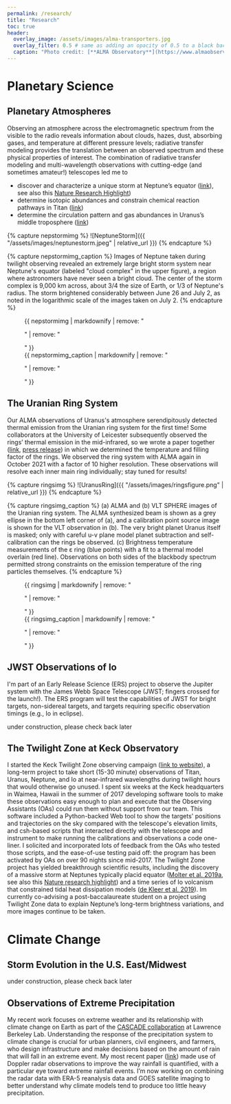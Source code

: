 ```yaml
---
permalink: /research/
title: "Research"
toc: true
header:
  overlay_image: /assets/images/alma-transporters.jpg
  overlay_filter: 0.5 # same as adding an opacity of 0.5 to a black background
  caption: "Photo credit: [**ALMA Observatory**](https://www.almaobservatory.org/)"
---
```


# Planetary Science

## Planetary Atmospheres

Observing an atmosphere across the electromagnetic spectrum from the visible to the radio reveals information about clouds, hazes, dust, absorbing gases, and temperature at different pressure levels; radiative transfer modeling provides the translation between an observed spectrum and these physical properties of interest.  The combination of radiative transfer modeling and multi-wavelength observations with cutting-edge (and sometimes amateur!) telescopes led me to 
<ul>
  <li>discover and characterize a unique storm at Neptune’s equator (<a href="https://ui.adsabs.harvard.edu/abs/2019Icar..321..324M/abstract">link</a>), see also this <a href="https://www.nature.com/articles/d41586-018-07622-4">Nature Research Highlight</a>)</li>
  <li>determine isotopic abundances and constrain chemical reaction pathways in Titan (<a href="https://ui.adsabs.harvard.edu/abs/2016AJ....152...42M/abstract">link</a>)</li>
  <li>determine the circulation pattern and gas abundances in Uranus’s middle troposphere (<a href="https://ui.adsabs.harvard.edu/abs/2021PSJ.....2....3M/abstract">link</a>)</li>
</ul>

{% capture nepstormimg %}
![NeptuneStorm]({{ "/assets/images/neptunestorm.jpeg" | relative_url }})
{% endcapture %}

{% capture nepstormimg_caption %}
Images of Neptune taken during twilight observing revealed an extremely large bright storm system near Neptune's equator (labeled "cloud complex" in the upper figure), a region where astronomers have never seen a bright cloud. The center of the storm complex is 9,000 km across, about 3/4 the size of Earth, or 1/3 of Neptune's radius. The storm brightened considerably between June 26 and July 2, as noted in the logarithmic scale of the images taken on July 2.
{% endcapture %}

<figure>
  {{ nepstormimg | markdownify | remove: "<p>" | remove: "</p>" }}
  <figcaption>{{ nepstormimg_caption | markdownify | remove: "<p>" | remove: "</p>" }}</figcaption>
</figure>

## The Uranian Ring System

Our ALMA observations of Uranus's atmosphere serendipitously detected thermal emission from the Uranian ring system for the first time!  Some collaborators at the University of Leicester subsequently observed the rings’ thermal emission in the mid-infrared, so we wrote a paper together ([link](https://ui.adsabs.harvard.edu/abs/2019AJ....158...47M/abstract), [press release](https://news.berkeley.edu/2019/06/20/astronomers-see-warm-glow-of-uranuss-rings/)) in which we determined the temperature and filling factor of the rings. We observed the ring system with ALMA again in October 2021 with a factor of 10 higher resolution. These observations will resolve each inner main ring individually; stay tuned for results!

{% capture ringsimg %}
![UranusRing]({{ "/assets/images/ringsfigure.png" | relative_url }})
{% endcapture %}

{% capture ringsimg_caption %}
(a) ALMA and (b) VLT SPHERE images of the Uranian ring system. The ALMA synthesized beam is shown as a grey ellipse in the bottom left corner of (a), and a calibration point source image is shown for the VLT observation in (b). The very bright planet Uranus itself is masked; only with careful u-v plane model planet subtraction and self-calibration can the rings be observed. (c) Brightness temperature measurements of the 	&epsilon; ring (blue points) with a fit to a thermal model overlain (red line). Observations on both sides of the blackbody spectrum permitted strong constraints on the emission temperature of the ring particles themselves.
{% endcapture %}

<figure>
  {{ ringsimg | markdownify | remove: "<p>" | remove: "</p>" }}
  <figcaption>{{ ringsimg_caption | markdownify | remove: "<p>" | remove: "</p>" }}</figcaption>
</figure>


## JWST Observations of Io

I'm part of an Early Release Science (ERS) project to observe the Jupiter system with the James Webb Space Telescope (JWST; fingers crossed for the launch!). The ERS program will test the capabilities of JWST for bright targets, non-sidereal targets, and targets requiring specific observation timings (e.g., Io in eclipse). 

under construction, please check back later

## The Twilight Zone at Keck Observatory

I started the Keck Twilight Zone observing campaign ([link to website](https://www2.keck.hawaii.edu/inst/tda/TwilightZone.html)), a long-term project to take short (15-30 minute) observations of Titan, Uranus, Neptune, and Io at near-infrared wavelengths during twilight hours that would otherwise go unused. I spent six weeks at the Keck headquarters in Waimea, Hawaii in the summer of 2017 developing software tools to make these observations easy enough to plan and execute that the Observing Assistants (OAs) could run them without support from our team. This software included a Python-backed Web tool to show the targets' positions and trajectories on the sky compared with the telescope's elevation limits, and csh-based scripts that interacted directly with the telescope and instrument to make running the calibrations and observations a code one-liner. I solicited and incorporated lots of feedback from the OAs who tested those scripts, and the ease-of-use testing paid off: the program has been activated by OAs on over 90 nights since mid-2017. The Twilight Zone project has yielded breakthrough scientific results, including the discovery of a massive storm at Neptunes typically placid equator ([Molter et al. 2019a](https://ui.adsabs.harvard.edu/abs/2019Icar..321..324M/abstract), see also this [Nature research highlight](https://www.nature.com/articles/d41586-018-07622-4)) and a time series of Io volcanism that constrained tidal heat dissipation models ([de Kleer et al. 2019](https://ui.adsabs.harvard.edu/abs/2019AJ....158...29D/abstract)). Im currently co-advising a post-baccalaureate student on a project using Twilight Zone data to explain Neptune’s long-term brightness variations, and more images continue to be taken.


# Climate Change

## Storm Evolution in the U.S. East/Midwest

under construction, please check back later

## Observations of Extreme Precipitation

My recent work focuses on extreme weather and its relationship with climate change on Earth as part of the [CASCADE collaboration](https://cascade.lbl.gov/) at Lawrence Berkeley Lab.  Understanding the response of the precipitation system to climate change is crucial for urban planners, civil engineers, and farmers, who design infrastructure and make decisions based on the amount of rain that will fall in an extreme event.  My most recent paper ([link](https://agupubs.onlinelibrary.wiley.com/doi/10.1029/2021GL094697)) made use of Doppler radar observations to improve the way rainfall is quantified, with a particular eye toward extreme rainfall events.  I’m now working on combining the radar data with ERA-5 reanalysis data and GOES satellite imaging to better understand why climate models tend to produce too little heavy precipitation.